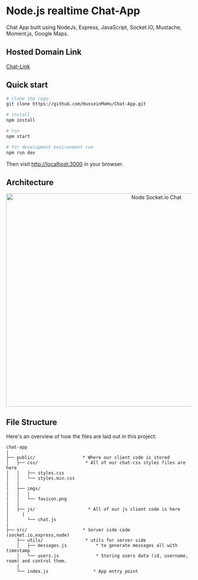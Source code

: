 # Node.js realtime Chat-App
Chat App built using NodeJs, Express, JavaScript, Socket.IO, Mustache, Moment.js, Google Maps.

## Hosted Domain Link

[Chat-Link](https://hussien-task-manager.herokuapp.com/)

## Quick start

```bash
# clone the repo
git clone https://github.com/HusseinMoHu/Chat-App.git 

# install 
npm install

# run
npm start

# for development environment run
npm run dev
```

Then visit [http://localhost:3000](http://localhost:3000) in your browser.

## Architecture

<p align="center">
  <img src="https://github.com/start-angular/angular2-node-socket-io-chat-app/blob/master/public/Sequence-Diagram.png" alt="Node Socket.io Chat" width="800" height="577"/>
</p>

## File Structure

Here's an overview of how the files are laid out in this project:

```
chat-app
|
├── public/                  * Where our client code is stored
│   ├── css/                  * All of our chat-css styles files are here
│   │   ├── styles.css      	        
│   │   └── styles.min.css      		  
|   |   
│   ├── imgs/                        
|   |	|
│   │   └── favicon.png 					    
|   |   
│   ├── js/                    * All of our js client code is here
│     |
│       └── chat.js 		      	      
|    
├── src/                     * Server side code (socket.io,express,node)
    ├── utils/                * utils for server side
    │   ├── messages.js     	  * to generate messages all with timestamp
    │   └── users.js      		  * Storing users data (id, username, room) and control them.
    |
    └── index.js		         * App entry point
```
